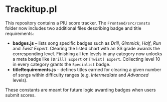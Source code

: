 # Trackitup.pl

This repository contains a PIU score tracker. The `Frontend/src/consts` folder now includes two additional files describing badge and title requirements:

- **badges.js** – lists song specific badges such as *Drill*, *Gimmick*, *Half*, *Run* and *Twist Expert*. Clearing the listed chart with an SS grade awards the corresponding level. Finishing all ten levels in any category now unlocks a meta badge like `[Drill] Expert` or `[Twist] Expert`. Collecting level 10 in every category grants the `Specialist` badge.
- **titleRequirements.js** – defines titles earned for clearing a given number of songs within difficulty ranges (e.g. *Intermediate* and *Advanced* levels).

These constants are meant for future logic awarding badges when users submit scores.

